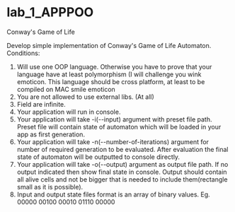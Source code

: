 # lab_1_APPPOO
Conway's Game of Life

Develop simple implementation of Conway's Game of Life Automaton.
Conditions:
1. Will use one OOP language. Otherwise you have to prove that your language have at least polymorphism (I will challenge you wink emoticon. This language should be cross platform, at least to be compiled on MAC smile emoticon
2. You are not allowed to use external libs. (At all)
3. Field are infinite.
4. Your application will run in console.
5. Your application will take -i(--input) argument with preset file path. Preset file will contain state of automaton which will be loaded in your app as first generation.
6. Your application will take -n(--number-of-iterations) argument for number of required generation to be evaluated. After evaluation the final state of automaton will be outputted to console directly.
7. Your application will take -o(--output) argument as output file path. If no output indicated then show final state in console. Output should contain all alive cells and not be bigger that is needed to include them(rectangle small as it is possible).
8. Input and output state files format is an array of binary values. Eg.
00000
00100
00010
01110
00000

